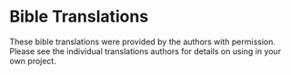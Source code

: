 # Bible Translations

These bible translations were provided by the authors with permission. Please see the individual translations authors for details on using in your own project.
